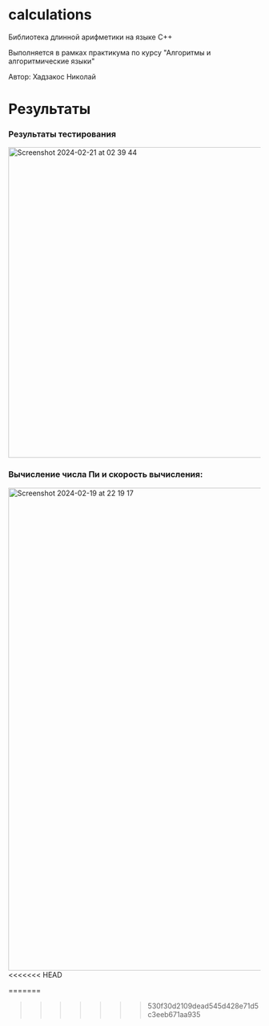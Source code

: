 # calculations
Библиотека длинной арифметики на языке С++

Выполняется в рамках практикума по курсу "Алгоритмы и алгоритмические языки"

Автор: Хадзакос Николай

# Результаты
### Результаты тестирования
<img width="619" alt="Screenshot 2024-02-21 at 02 39 44" src="https://github.com/khadzakos/calculations/assets/48355066/75f5c012-fa1d-4fe7-9f61-7feeb03c2f04">

### Вычисление числа Пи и скорость вычисления:
<img width="962" alt="Screenshot 2024-02-19 at 22 19 17" src="https://github.com/khadzakos/calculations/assets/48355066/cbc962ae-0f7f-4f75-befc-2e647ca4c0bf">
<<<<<<< HEAD


=======
>>>>>>> 530f30d2109dead545d428e71d5c3eeb671aa935
